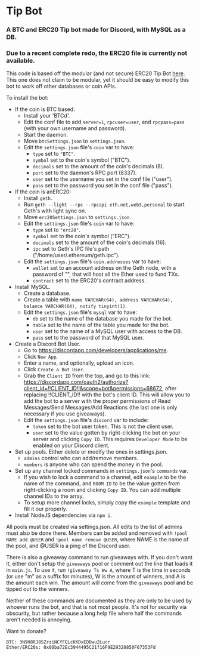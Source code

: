 # Tip Bot

### A BTC and ERC20 Tip bot made for Discord, with MySQL as a DB.

### Due to a recent complete redo, the ERC20 file is currently not available.

This code is based off the modular (and not secure) ERC20 Tip Bot [here](https://github.com/kayabaNerve/erc20-tip-bot-old-unsafe). This one does not claim to be modular, yet it should be easy to modify this bot to work off other databases or coin APIs.

To install the bot:
- If the coin is BTC based:
    - Install your 'BTCd'.
    - Edit the conf file to add `server=1`, `rpcuser=user`, and `rpcpass=pass` (with your own username and password).
    - Start the daemon.
    - Move `btcSettings.json` to `settings.json`.
    - Edit the `settings.json` file's `coin` var to have:
        - `type` set to `"BTC"`.
        - `symbol` set to the coin's symbol ("BTC").
        - `decimals` set to the amount of the coin's decimals (8).
        - `port` set to the daemon's RPC port (8337).
        - `user` set to the username you set in the conf file ("user").
        - `pass` set to the password you set in the conf file ("pass").
- If the coin is anERC20:
    - Install `geth`.
    - Run `geth --light --rpc --rpcapi eth,net,web3,personal` to start Geth's with light sync on.
    - Move `erc20Settings.json` to `settings.json`.
    - Edit the `settings.json` file's `coin` var to have:
        - `type` set to `"erc20"`.
        - `symbol` set to the coin's symbol ("ERC").
        - `decimals` set to the amount of the coin's decimals (16).
        - `ipc` set to Geth's IPC file's path ("/home/user/.ethereum/geth.ipc").
    - Edit the `settings.json` file's `coin.addresses` var to have:
        - `wallet` set to an account address on the Geth node, with a password of "", that will host all the Ether used to fund TXs.
        - `contract` set to the ERC20's contract address.
- Install MySQL.
    - Create a database.
    - Create a table with `name VARCHAR(64), address VARCHAR(64), balance VARCHAR(64), notify tinyint(1)`.
    - Edit the `settings.json` file's `mysql` var to have:
        - `db` set to the name of the database you made for the bot.
        - `table` set to the name of the table you made for the bot.
        - `user` set to the name of a MySQL user with access to the DB.
        - `pass` set to the password of that MySQL user.
- Create a Discord Bot User.
    - Go to https://discordapp.com/developers/applications/me.
    - Click `New App`.
    - Enter a name, and optionally, upload an icon.
    - Click `Create a Bot User`.
    - Grab the `Client ID` from the top, and go to this link: https://discordapp.com/oauth2/authorize?client_id=!!CLIENT_ID!!&scope=bot&permissions=68672, after replacing !!CLIENT_ID!! with the bot's client ID. This will allow you to add the bot to a server with the proper permissions of Read Messages/Send Messages/Add Reactions (the last one is only necessary if you use giveaways).
    - Edit the `settings.json` file's `discord` var to include:
        - `token` set to the bot user token. This is not the client user.
        - `user` set to the value gotten by right-clicking the bot on your server and clicking `Copy ID`. This requires `Developer Mode` to be enabled on your Discord client.
- Set up pools. Either delete or modify the ones in settings.json.
    - `admins` control who can add/remove members.
    - `members` is anyone who can spend the money in the pool.
- Set up any channel locked commands in `settings.json`'s `commands` var.
    - If you wish to lock a command to a channel, edit `example` to be the name of the command, and `ROOM ID` to be the value gotten from right-clicking a room and clicking `Copy ID`. You can add multiple channel IDs to the array.
    - To setup more channel locks, simply copy the `example` template and fill it our properly.
- Install NodeJS dependencies via `npm i`.

All pools must be created via settings.json. All edits to the list of admins must also be done there. Members can be added and removed with `!pool NAME add @USER` and `!pool name remove @USER`, where NAME is the name of the pool, and @USER is a ping of the Discord user.

There is also a giveaway command to run giveaways with. If you don't want it, either don't setup the `giveaways` pool or comment out the line that loads it in `main.js`. To use it, run `!giveaway Ts Ww A`, where T is the time in seconds (or use "m" as a suffix for minutes), W is the amount of winners, and A is the amount each win. The amount will come from the `giveaways` pool and be tipped out to the winners.

Neither of these commands are documented as they are only to be used by whoever runs the bot, and that is not most people. It's not for security via obscurity, but rather because a long help file where half the commands aren't needed is annoying.

Want to donate?
```
BTC: 3N9H8RJ8SZrziNCYFQLcKKDxEDDwu2Lucr
Ether/ERC20s: 0x00ba72Ec3944495C21f16F9E29320850F67353Fd
```
